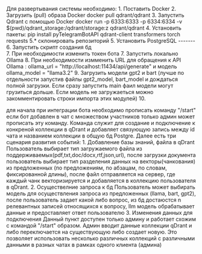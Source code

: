Для развертывания системы необходимо:
	1. Поставить Docker
	2. Загрузить (pull) образа Docker  docker pull qdrant/qdrant
	3. Запустить Qdrant с помощью Docker docker run -p 6333:6333 -p 6334:6334 -v $(pwd)/qdrant_storage:/qdrant/storage:z qdrant/qdrant
	4. Установить пакеты: pip install pyTelegramBotAPI qdrant-client transformers torch requests
	5.* склонировать репозиторий 
	5. Установить PostgreSQL
-------	6. Запустить скрипт создания бд  
	7. При необходимости изменить токен бота
	7. Запустить локально Ollama 
	8. При необходимости измменить  URL для обращения к API Ollama : ollama_url = "http://localhost:11434/api/generate" и модель ollama_model = "llama3.2"
	9. Загрузить модели gpt2 и bart (лучше по отдельности запустив файлы gpt2_model, bart_model и дождаться полной загрузки. Если сразу запустить main фаил модели могут грузиться дольше. Если модель не загружаеться можно закомментировать строки импорта этих модулей)
	10. 
		



для начала при интеграции бота необходимо прописать команду "/start" если бот добавлен в чат с множеством участников только админ может прописать эту команду. Команда служит для создание и подключение к конкреной коллекции в qDrant и добавляет связующую запись между id чата и названием коллекции в общую бд Postgre.
Далее есть три сценария развития событий:
	1. Добавление базы знаний, файла в qDrant
		Пользователь выбирает тип загружаемого файла из поддерживаемых(pdf,txt,doc/docx,rtf,json,url), после загрузки документа пользователь выбирает тип разделения данных на векторы(чанкования) из предложенных (по предложениям, по абзацам, по словам, фиксированной длины), после файл отправляется на сервер, где каждый чанк векторизируется и добавляется в коллекцию пользователя в qDrant.
	2. Осуществелние запроса к бд
		Пользователь может выбирать модель для осуществления запроса из предложенных (llama, bart, gpt2), после пользователь задает какой либо вопрос, из бд достаюстся n релевантных записей относящихся к вопросу, llm модель обрабатывает данные и предоставляет ответ пользователю
	3. Изменения данных для подключения 
		Данный пункт доступен только админу и работает схожим с командой "/start" образом. Админ вводит данные коллекции qDrant и либо переключается на существующую либо создает новую. Это позволяет использовать несколько различных коллекций с различными данными в разных чатах в рамках одного клиента (админа)




